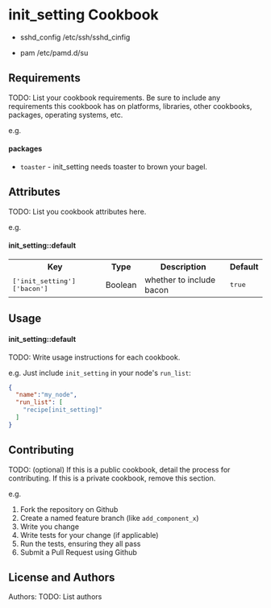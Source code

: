 init_setting Cookbook
=====================
* sshd_config
  /etc/ssh/sshd_cinfig

* pam
  /etc/pamd.d/su

Requirements
------------
TODO: List your cookbook requirements. Be sure to include any requirements this cookbook has on platforms, libraries, other cookbooks, packages, operating systems, etc.

e.g.
#### packages
- `toaster` - init_setting needs toaster to brown your bagel.

Attributes
----------
TODO: List you cookbook attributes here.

e.g.
#### init_setting::default
<table>
  <tr>
    <th>Key</th>
    <th>Type</th>
    <th>Description</th>
    <th>Default</th>
  </tr>
  <tr>
    <td><tt>['init_setting']['bacon']</tt></td>
    <td>Boolean</td>
    <td>whether to include bacon</td>
    <td><tt>true</tt></td>
  </tr>
</table>

Usage
-----
#### init_setting::default
TODO: Write usage instructions for each cookbook.

e.g.
Just include `init_setting` in your node's `run_list`:

```json
{
  "name":"my_node",
  "run_list": [
    "recipe[init_setting]"
  ]
}
```

Contributing
------------
TODO: (optional) If this is a public cookbook, detail the process for contributing. If this is a private cookbook, remove this section.

e.g.
1. Fork the repository on Github
2. Create a named feature branch (like `add_component_x`)
3. Write you change
4. Write tests for your change (if applicable)
5. Run the tests, ensuring they all pass
6. Submit a Pull Request using Github

License and Authors
-------------------
Authors: TODO: List authors
